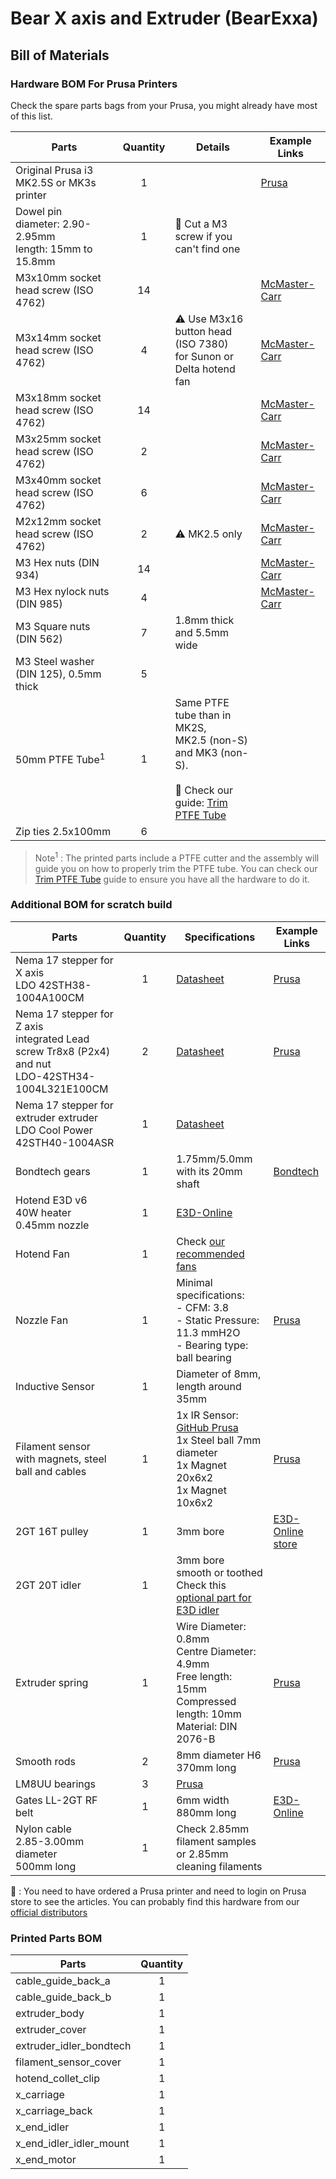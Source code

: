 # Bear X axis and Extruder (BearExxa)

## Bill of Materials

### Hardware BOM For Prusa Printers

Check the spare parts bags from your Prusa, you might already have most of this list.

| Parts     | Quantity | Details | Example Links |
|-----------|:--------:|---------|---------------|
| Original Prusa i3 MK2.5S or MK3s printer | 1 | | [Prusa](https://www.prusa3d.com) |
| Dowel pin<br/>diameter: 2.90-2.95mm<br/>length: 15mm to 15.8mm | 1 | :pushpin: Cut a M3 screw if you can't find one | |
| M3x10mm socket head screw (ISO 4762) | 14 | | [McMaster-Carr](https://www.mcmaster.com/#91292a113/=1coixe5) |
| M3x14mm socket head screw (ISO 4762) | 4  | :warning: Use M3x16 button head (ISO 7380)<br/>for Sunon or Delta hotend fan | [McMaster-Carr](https://www.mcmaster.com/#91292a027/=1coixl3) |
| M3x18mm socket head screw (ISO 4762) | 14 | | [McMaster-Carr](https://www.mcmaster.com/#91292a029/=1coixwt) |
| M3x25mm socket head screw (ISO 4762) | 2  | | [McMaster-Carr](https://www.mcmaster.com/#91292a020/=1cok8ux) |
| M3x40mm socket head screw (ISO 4762) | 6  | | [McMaster-Carr](https://www.mcmaster.com/#91292a024/=1coj8pe) |
| M2x12mm socket head screw (ISO 4762) | 2  | :warning: MK2.5 only | [McMaster-Carr](https://www.mcmaster.com/#91292a834/=1cok8m8) |
| M3 Hex nuts (DIN 934) | 14 | | [McMaster-Carr](https://www.mcmaster.com/#91828a211/=1cojadu) |
| M3 Hex nylock nuts (DIN 985) | 4 | | [McMaster-Carr](https://www.mcmaster.com/#93625a100/=1d2yh4u) |
| M3 Square nuts (DIN 562) | 7 | 1.8mm thick and 5.5mm wide | |
| M3 Steel washer (DIN 125), 0.5mm thick | 5 | | |
| 50mm PTFE Tube<sup>1</sup> | 1 | Same PTFE tube than in MK2S,<br/>MK2.5 (non-S) and MK3 (non-S).<br/><br/>:pushpin: Check our guide: [Trim PTFE Tube] | |
| Zip ties 2.5x100mm | 6 | | |

> Note<sup>1</sup> : The printed parts include a PTFE cutter and the assembly will guide you on how to properly trim the PTFE tube. You can check our [Trim PTFE Tube] guide to ensure you have all the hardware to do it.

[Trim PTFE Tube]: https://guides.bear-lab.com/Guide/Trim+PTFE+Tube/21?lang=en

### Additional BOM for scratch build

| Parts     | Quantity | Specifications | Example Links |
|-----------|:--------:|----------------|---------------|
| Nema 17 stepper for X axis<br/>LDO 42STH38-1004A100CM | 1 | [Datasheet](https://github.com/gregsaun/bear_extruder_and_x_axis/tree/master/doc/datasheets/LDO-42STH38-1004A100CM-RevA-for-3D.pdf?raw=true) | [Prusa](https://shop.prusa3d.com/en/mk3mk3s/388-x-axis-stepper-motor.html) |
| Nema 17 stepper for Z axis<br/>integrated Lead screw Tr8x8 (P2x4) and nut<br/>LDO-42STH34-1004L321E100CM | 2 | [Datasheet](https://github.com/gregsaun/bear_extruder_and_x_axis/tree/master/doc/datasheets/LDO-42STH34-1004L321E100CM-RevA-for-3D.pdf?raw=true) | [Prusa](https://shop.prusa3d.com/en/spare-parts/386-stepper-motor-z-axis-right.html) |
| Nema 17 stepper for extruder extruder<br/>LDO Cool Power 42STH40-1004ASR | 1 | [Datasheet](https://github.com/gregsaun/bear_extruder_and_x_axis/tree/master/doc/datasheets/LDO-42STH40-1004ASR_cool_power.pdf?raw=true) | |
| Bondtech gears | 1 | 1.75mm/5.0mm<br/>with its 20mm shaft | [Bondtech](http://shop.bondtech.se/en/drivegears/drivegear-kit-175-direct.html) |
| Hotend E3D v6<br/>40W heater<br/>0.45mm nozzle | 1 | [E3D-Online](https://e3d-online.com/v6-all-metal-hotend)
| Hotend Fan | 1 | Check [our recommended fans](https://github.com/gregsaun/bear_extruder_and_x_axis/tree/master/optional_parts/hotend_fan) | |
| Nozzle Fan | 1 | Minimal specifications:<br/>- CFM: 3.8<br/>- Static Pressure: 11.3 mmH2O<br/>- Bearing type: ball bearing | [Prusa](https://shop.prusa3d.com/en/spare-parts/201-print-fan.html) |
| Inductive Sensor | 1 | Diameter of 8mm, length around 35mm | | [Prusa](https://shop.prusa3d.com/en/spare-parts/200-pinda-probe-v2.html) |
| Filament sensor<br/>with magnets, steel ball and cables | 1 | 1x IR Sensor: [GitHub Prusa](https://github.com/prusa3d/MKxS-IR-sensor)<br/>1x Steel ball 7mm diameter<br/>1x Magnet 20x6x2<br/>1x Magnet 10x6x2<br/> | [Prusa](https://shop.prusa3d.com/en/upgrades/898-original-prusa-i3-mk3-to-mk3s-upgrade-kit.html#) |
| 2GT 16T pulley | 1 | 3mm bore<br/> | [E3D-Online store](https://e3d-online.com/gates-powergrip-pulley-16-tooth-6mm) |
| 2GT 20T idler | 1 | 3mm bore<br/>smooth or toothed<br/>Check this [optional part for E3D idler](https://github.com/gregsaun/bear_extruder_and_x_axis/tree/master/optional_parts/x_end_idler_tensioner_e3d) | |
| Extruder spring | 1 | Wire Diameter: 0.8mm<br/>Centre Diameter: 4.9mm<br/>Free length: 15mm<br/>Compressed length: 10mm<br/>Material: DIN 2076-B | [Prusa](https://shop.prusa3d.com/en/mk3mk3s/599-tension-spring-1x.html) |
| Smooth rods | 2 | 8mm diameter H6<br/>370mm long | [Prusa](https://shop.prusa3d.com/en/mk3mk3s/589-smooth-rod-8x370-x-axis-1-piece.html) |
| LM8UU bearings | 3 | [Prusa](https://shop.prusa3d.com/en/mk3mk3s/140-linear-bearing-lm8uu.html) |
| Gates LL-2GT RF belt | 1 | 6mm width<br/>880mm long | [E3D-Online](https://e3d-online.com/gates-powergripr-gt2-belt-6mm-x-100mm) |
| Nylon cable<br/>2.85-3.00mm diameter<br/>500mm long | 1 | Check 2.85mm filament samples or 2.85mm cleaning filaments | |

:pushpin: : You need to have ordered a Prusa printer and need to login on Prusa store to see the articles. You can probably find this hardware from our [official distributors](https://github.com/gregsaun/prusa_i3_bear_upgrade/blob/master/doc/openbuilds_stores_list.md)



### Printed Parts BOM

| Parts     | Quantity |
|----------|:------:|
| cable_guide_back_a      | 1 |
| cable_guide_back_b      | 1 |
| extruder_body           | 1 |
| extruder_cover          | 1 |
| extruder_idler_bondtech | 1 |
| filament_sensor_cover   | 1 |
| hotend_collet_clip      | 1 |
| x_carriage              | 1 |
| x_carriage_back         | 1 |
| x_end_idler             | 1 |
| x_end_idler_idler_mount | 1 |
| x_end_motor             | 1 |
